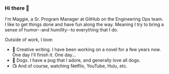 ### Hi there 👋
I'm Maggie, a Sr. Program Manager at GitHub on the Engineering Ops team. I like to get things done and have fun along the way. Meaning I try to bring a sense of humor--and humility--to everything that I do. 

Outside of work, I love:
- 📝 Creative writing. I have been working on a novel for a few years now. One day I'll finish it. One day...
- 🐶 Dogs. I have a pug that I adore, and generally love all dogs. 
- 📺 And of course, watching Netflix, YouTube, Hulu, etc.
